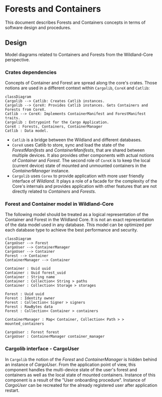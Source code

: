 # Forests and Containers
This document describes Forests and Containers concepts in terms of software design and procedures.


## Design
Model diagrams related to Containers and Forests from the Wildland-Core perspective.


### Crates dependencies
Concepts of Container and Forest are spread along the core's crates. Those notions are used in a different context within `Cargolib`, `CoreX` and `Catlib`:

```mermaid
classDiagram
Cargolib --> Catlib: Creates Catlib instances.
Cargolib --> CoreX: Provides Catlib instances. Gets Containers and Forests from CoreX.
Catlib --> CoreX: Implements ContainerManifest and ForestManifest traits.
Cargolib : Entrypoint for the Cargo Application.
CoreX : Forests, Containers, ContainerManager
Catlib : Data model.
```

* `Catlib` is a bridge between the Wildland and different databases. 
* `CoreX` uses Catlib to store, sync and load the state of the _ForestManifests_ and _ContainerManifests_, that are shared between multiple devices. It also provides other components with actual notions of _Container_ and _Forest_. The second role of `CoreX` is to keep the local (current device) state of mounted and unmounted containers in the _ContainerManager_ instance.
* `Cargolib` uses `Corex` to provide application with more user friendly interface of _Wildland_. It plays a role of a facade for the complexity of the Core's internals and provides application with other features that are not directly related to _Containers_ and _Forests_.


### Forest and Container model in Wildland-Core
The following model should be treated as a logical representation of the Container and Forest in the Wildland Core. It is not an exact representation of the data model used in any database. This model can be optimized per each database type to achieve the best performance and security.

```mermaid
classDiagram
CargoUser --> Forest
CargoUser --> ContainerManager
CargoUser --> Container
Forest --> Container
ContainerManager --> Container

Container : Uuid uuid
Container : Uuid forest_uuid
Container : String name
Container : Collection< String > paths
Container : Collection< Storage > storages

Forest : Uuid uuid
Forest : Identity owner
Forest : Collection< Signer > signers
Forest : RawBytes data
Forest : Collection< Container > containers

ContainerManager : Map< Container, Collection< Path > > mounted_containers

CargoUser : Forest forest
CargoUser : ContainerManager container_manager
```

### Cargolib interface - CargoUser
In `Cargolib` the notion of the _Forest_ and _ContainerManager_ is hidden behind an instance of _CargoUser_. From the application point of view, this component handles the multi-device state of the user's forest and containers as well as the local state of mounted containers. Instance of this component is a result of the "User onboarding procedure". Instance of _CargoUser_ can be recreated for the already registered user after application restart.
